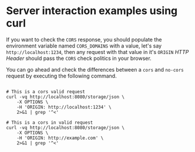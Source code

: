 # Server interaction examples using curl

If you want to check the `CORS` response, you should populate the environment variable named `CORS_DOMAINS` with a value, let's say `http://localhost:1234`, then any request with that value in it's `ORIGIN` _HTTP Header_ should pass the `CORS` check politics in your browser.

You can go ahead and check the differences between a `cors` and `no-cors` request by executing the following command.

```

# This is a cors valid request
curl -vq http://localhost:8080/storage/json \
    -X OPTIONS \
    -H 'ORIGIN: http://localhost:1234' \
    2>&1 | grep '^<'

# This is a cors in valid request
curl -vq http://localhost:8080/storage/json \
    -X OPTIONS \
    -H 'ORIGIN: http://example.com' \
    2>&1 | grep '^<'
```
